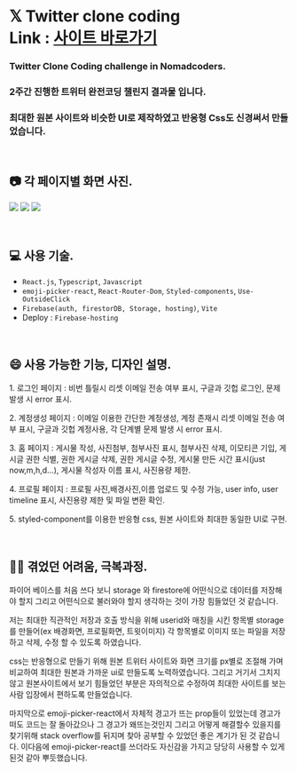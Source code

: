 # 𝕏 Twitter clone coding <br> Link : [사이트 바로가기](https://twitter-clone-73087.firebaseapp.com/)

### Twitter Clone Coding challenge in Nomadcoders.
### 2주간 진행한 트위터 완전코딩 챌린지 결과물 입니다.
### 최대한 원본 사이트와 비슷한 UI로 제작하였고 반응형 Css도 신경써서 만들었습니다.

<br>

## 📷 각 페이지별 화면 사진.
![](https://velog.velcdn.com/images/mintae1117/post/fb2d65f4-6abd-4d95-8ef2-88876c77fdc9/image.png)
![](https://velog.velcdn.com/images/mintae1117/post/3a4d576d-9432-4079-855d-6b7ba41b2df3/image.png)
![](https://velog.velcdn.com/images/mintae1117/post/b911b285-9666-49c6-99cf-aef367ec69f6/image.png)

<br>

## 💻 사용 기술.

- `React.js`, `Typescript`, `Javascript`
- `emoji-picker-react`, `React-Router-Dom`, `Styled-components`, `Use-OutsideClick`
- `Firebase(auth, firestorDB, Storage, hosting)`, `Vite`
- Deploy : `Firebase-hosting`

<br>

## 😄 사용 가능한 기능, 디자인 설명.
<p>1. 로그인 페이지 : 비번 틀릴시 리셋 이메일 전송 여부 표시, 구글과 깃헙 로그인, 문제 발생 시 error 표시.</p>
<p>2. 계정생성 페이지 : 이메일 이용한 간단한 계정생성, 계정 존재시 리셋 이메일 전송 여부 표시, 구글과 깃헙 계정사용, 각 단계별 문제 발생 시 error 표시.</p>
<p>3. 홈 페이지 : 게시물 작성, 사진첨부, 첨부사진 표시, 첨부사진 삭제, 이모티콘 기입, 게시글 권한 식별, 권한 게시글 삭제, 권한 게시글 수정, 게시물 만든 시간 표시(just now,m,h,d...), 게시물 작성자 이름 표시, 사진용량 제한.</p>
<p>4. 프로필 페이지 : 프로필 사진,배경사진,이름 업로드 및 수정 가능, user info, user timeline 표시, 사진용량 제한 및 파일 변환 확인.</p>
<p>5. styled-component를 이용한 반응형 css, 원본 사이트와 최대한 동일한 UI로 구현.</p>
<br>

## 💪🏻 겪었던 어려움, 극복과정.
<p>파이어 베이스를 처음 쓰다 보니 storage 와 firestore에 어떤식으로 데이터를 저장해야 할지 그리고 어떤식으로 불러와야 할지 생각하는 것이 가장 힘들었던 것 같습니다.</p>
<p>저는 최대한 직관적인 저장과 호출 방식을 위해 userid와 매칭을 시킨 항목별 storage를 만들어(ex 배경화면, 프로필화면, 트윗이미지) 각 항목별로 이미지 또는 파일을 저장하고 삭제, 수정 할 수 있도록 하였습니다.</p>
<p>css는 반응형으로 만들기 위해 원본 트위터 사이트와 화면 크기를 px별로 조절해 가며 비교하여 최대한 원본과 가까운 ui로 만들도록 노력하였습니다.
그리고 거기서 그치지 않고 원본사이트에서 보기 힘들었던 부분은 자의적으로 수정하여 최대한 사이트를 보는 사람 입장에서 편하도록 만들었습니다.</p>
<p>마지막으로 emoji-picker-react에서 자체적 경고가 뜨는 prop들이 있었는데 경고가 떠도 코드는 잘 돌아갔으나 그 경고가 왜뜨는것인지 그리고 어떻게 해결할수 있을지를 찾기위해 stack overflow를 뒤지며 찾아 공부할 수 있었던 좋은 계기가 된 것 같습니다. 이다음에 emoji-picker-react를 쓰더라도 자신감을 가지고 당당히 사용할 수 있게 된것 같아 뿌듯했습니다.</p>